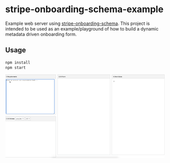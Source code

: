 # stripe-onboarding-schema-example

Example web server using [stripe-onboarding-schema](https://github.com/neelav/stripe-onboarding-schema). This project is intended to be used as an example/playground of how to build a dynamic metadata driven onboarding form.

## Usage

```
npm install
npm start
```

![Example](https://github.com/neelav/stripe-onboarding-schema-example/blob/readme-resources/example.gif?raw=true)
